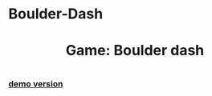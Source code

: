 # Boulder-Dash

<h1 align = "center"> Game: Boulder dash <h1/>

<h3> <a href = "https://youtu.be/wdbhtFekeRA">demo version<a/> <h3/>

